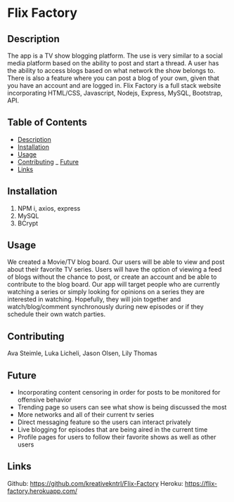 # Flix Factory

## Description
The app is a TV show blogging platform. The use is very similar to a social media platform based on the ability to post and start a thread. A user has the ability to access blogs based on what network the show belongs to. There is also a feature where you can post a blog of your own, given that you have an account and are logged in. Flix Factory is a full stack website incorporating HTML/CSS, Javascript, Nodejs, Express, MySQL, Bootstrap, API. 

## Table of Contents

- [Description](#description)
- [Installation](#installation)
- [Usage](#usage)
- [Contributing](#contributing)
_ [Future](#future)
- [Links](#links)


## Installation
1. NPM i, axios, express
2. MySQL
3. BCrypt


## Usage
We created a Movie/TV blog board. Our users will be able to view and post about their favorite TV series. Users will have the option of viewing a feed of blogs without the chance to post, or create an account and be able to contribute to the blog board. Our app will target people who are currently watching a series or simply looking for opinions on a series they are interested in watching. Hopefully, they will join together and watch/blog/comment synchronously during new episodes or if they schedule their own watch parties.


## Contributing
Ava Steimle, Luka Licheli, Jason Olsen, Lily Thomas


## Future
* Incorporating content censoring in order for posts to be monitored for offensive behavior 
* Trending page so users can see what show is being discussed the most
* More networks and all of their current tv series 
* Direct messaging feature so the users can interact privately
* Live blogging for episodes that are being aired in the current time
* Profile pages for users to follow their favorite shows as well as other users


## Links
Github: https://github.com/kreativekntrl/Flix-Factory 
Heroku: https://flix-factory.herokuapp.com/


